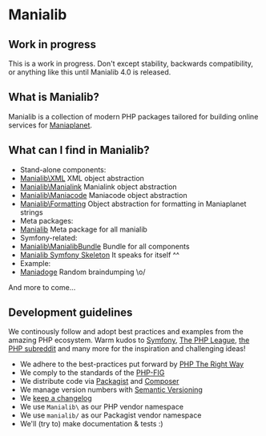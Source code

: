 # Manialib

## Work in progress

This is a work in progress. Don't except stability, backwards compatibility, or anything like this until Manialib 4.0 is released.

## What is Manialib?

Manialib is a collection of modern PHP packages tailored for building online services for [Maniaplanet](http://maniaplanet.com). 

## What can I find in Manialib?

 - Stand-alone components:
  - [Manialib\XML](https://github.com/manialib/xml) XML object abstraction
  - [Manialib\Manialink](https://github.com/manialib/manialink) Manialink object abstraction
  - [Manialib\Maniacode](https://github.com/manialib/maniacode) Maniacode object abstraction
  - [Manialib\Formatting](https://github.com/manialib/formatting) Object abstraction for formatting in Maniaplanet strings
 - Meta packages:
  - [Manialib](https://github.com/manialib/manialib) Meta package for all manialib
 - Symfony-related:
  - [Manialib\ManialibBundle](https://github.com/manialib/manialib-bundle) Bundle for all components
  - [Manialib Symfony Skeleton](https://github.com/manialib/symfony-skeleton) It speaks for itself ^^
 - Example:
  - [Maniadoge](https://github.com/manialib/wow) Random braindumping \o/

And more to come...

## Development guidelines

We continously follow and adopt best practices and examples from the amazing PHP ecosystem. Warm kudos to [Symfony](http://symfony.com/), [The PHP League](http://thephpleague.com/), [the PHP subreddit](http://www.reddit.com/r/PHP/) and many more for the inspiration and challenging ideas!

- We adhere to the best-practices put forward by [PHP The Right Way](http://www.phptherightway.com/)
- We comply to the standards of the [PHP-FIG](http://www.php-fig.org/)
- We distribute code via [Packagist](https://packagist.org/) and [Composer](https://getcomposer.org/)
- We manage version numbers with [Semantic Versioning](http://semver.org/)
- We [keep a changelog](http://keepachangelog.com/)
- We use `Manialib\` as our PHP vendor namespace
- We use `manialib/` as our Packagist vendor namespace
- We'll (try to) make documentation & tests :)






